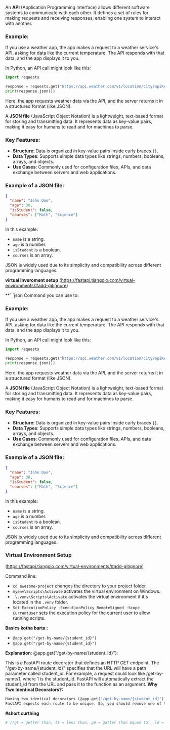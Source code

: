 An **API** (Application Programming Interface) allows different software systems to communicate with each other. It defines a set of rules for making requests and receiving responses, enabling one system to interact with another.

### Example:
If you use a weather app, the app makes a request to a weather service's API, asking for data like the current temperature. The API responds with that data, and the app displays it to you.

In Python, an API call might look like this:

```python
import requests

response = requests.get("https://api.weather.com/v1/location/city?apiKey=your_key")
print(response.json())
```

Here, the app requests weather data via the API, and the server returns it in a structured format (like JSON).



A **JSON file** (JavaScript Object Notation) is a lightweight, text-based format for storing and transmitting data. It represents data as key-value pairs, making it easy for humans to read and for machines to parse.

### Key Features:
- **Structure**: Data is organized in key-value pairs inside curly braces `{}`.
- **Data Types**: Supports simple data types like strings, numbers, booleans, arrays, and objects.
- **Use Cases**: Commonly used for configuration files, APIs, and data exchange between servers and web applications.

### Example of a JSON file:
```json
{
  "name": "John Doe",
  "age": 30,
  "isStudent": false,
  "courses": ["Math", "Science"]
}
```

In this example:
- `name` is a string.
- `age` is a number.
- `isStudent` is a boolean.
- `courses` is an array.

JSON is widely used due to its simplicity and compatibility across different programming languages.

**virtual inveroment setup**
(https://fastapi.tiangolo.com/virtual-environments/#add-gitignore)


**```json
Command you can use to:
### Example:
If you use a weather app, the app makes a request to a weather service's API, asking for data like the current temperature. The API responds with that data, and the app displays it to you.

In Python, an API call might look like this:

```python
import requests

response = requests.get("https://api.weather.com/v1/location/city?apiKey=your_key")
print(response.json())
```

Here, the app requests weather data via the API, and the server returns it in a structured format (like JSON).

A **JSON file** (JavaScript Object Notation) is a lightweight, text-based format for storing and transmitting data. It represents data as key-value pairs, making it easy for humans to read and for machines to parse.

### Key Features:
- **Structure**: Data is organized in key-value pairs inside curly braces `{}`.
- **Data Types**: Supports simple data types like strings, numbers, booleans, arrays, and objects.
- **Use Cases**: Commonly used for configuration files, APIs, and data exchange between servers and web applications.

### Example of a JSON file:
```json
{
  "name": "John Doe",
  "age": 30,
  "isStudent": false,
  "courses": ["Math", "Science"]
}
```

In this example:
- `name` is a string.
- `age` is a number.
- `isStudent` is a boolean.
- `courses` is an array.

JSON is widely used due to its simplicity and compatibility across different programming languages.

### Virtual Environment Setup
(https://fastapi.tiangolo.com/virtual-environments/#add-gitignore)

Command line: 
- `cd awesome-project` changes the directory to your project folder.
- `myenv\Scripts\Activate` activates the virtual environment on Windows.
- `.\.venv\Scripts\Activate` activates the virtual environment if it's located in the `.venv` folder.
- `Set-ExecutionPolicy -ExecutionPolicy RemoteSigned -Scope CurrentUser` sets the execution policy for the current user to allow running scripts.


**Basics kotha barta :** 

- `@app.get("/get-by-name/{student_id}")` 
- `@app.get("/get-by-name/{student_id}")` 

**Explanation**:
@app.get("/get-by-name/{student_id}"):

This is a FastAPI route decorator that defines an HTTP GET endpoint.
The "/get-by-name/{student_id}" specifies that the URL will have a path parameter called student_id. For example, a request could look like /get-by-name/1, where 1 is the student_id.
FastAPI will automatically extract the student_id from the URL and pass it to the function as an argument.
**Why Two Identical Decorators?:**

```python
Having two identical decorators (@app.get("/get-by-name/{student_id}")) does not serve any purpose and may cause unexpected behavior or an error.
FastAPI expects each route to be unique. So, you should remove one of the decorators.
```


**#short curthing**
 ```python
# //gt = getter than, lt = less than, ge = gatter than eques to , le = less than equesto
```

